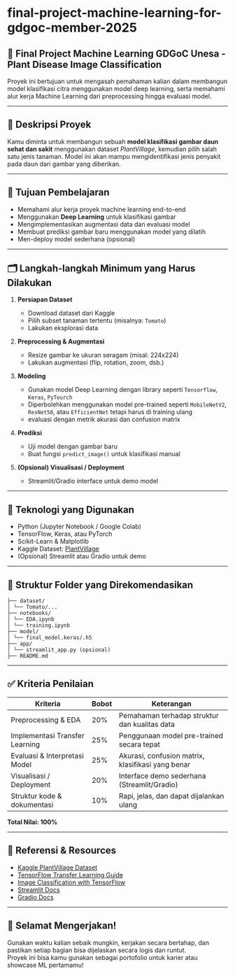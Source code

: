 # final-project-machine-learning-for-gdgoc-member-2025

## 🌿 Final Project Machine Learning GDGoC Unesa - Plant Disease Image Classification

Proyek ini bertujuan untuk mengasah pemahaman kalian dalam membangun model klasifikasi citra menggunakan model deep learning, serta memahami alur kerja Machine Learning dari preprocessing hingga evaluasi model.

---

## 📌 Deskripsi Proyek

Kamu diminta untuk membangun sebuah **model klasifikasi gambar daun sehat dan sakit** menggunakan dataset *PlantVillage*, kemudian pilih salah satu jenis tanaman. Model ini akan mampu mengidentifikasi jenis penyakit pada daun dari gambar yang diberikan.

---

## 🎯 Tujuan Pembelajaran

- Memahami alur kerja proyek machine learning end-to-end
- Menggunakan **Deep Learning** untuk klasifikasi gambar
- Mengimplementasikan augmentasi data dan evaluasi model
- Membuat prediksi gambar baru menggunakan model yang dilatih
- Men-deploy model sederhana (opsional)

---

## 🗂️ Langkah-langkah Minimum yang Harus Dilakukan

1. **Persiapan Dataset**
   - Download dataset dari Kaggle
   - Pilih subset tanaman tertentu (misalnya: `Tomato`)
   - Lakukan eksplorasi data

2. **Preprocessing & Augmentasi**
   - Resize gambar ke ukuran seragam (misal: 224x224)
   - Lakukan augmentasi (flip, rotation, zoom, dsb.)

3. **Modeling**
   - Gunakan model Deep Learning dengan library seperti `Tensorflow`, `Keras`, `PyTourch`
   - Diperbolehkan menggunakan model pre-trained seperti `MobileNetV2`, `ResNet50`, atau `EfficientNet`  tetapi harus di training ulang
   - evaluasi dengan metrik akurasi dan confusion matrix

4. **Prediksi**
   - Uji model dengan gambar baru
   - Buat fungsi `predict_image()` untuk klasifikasi manual

5. **(Opsional) Visualisasi / Deployment**
   - Streamlit/Gradio interface untuk demo model

---

## 🧰 Teknologi yang Digunakan

- Python (Jupyter Notebook / Google Colab)
- TensorFlow, Keras, atau PyTorch
- Scikit-Learn & Matplotlib
- Kaggle Dataset: [PlantVillage](https://www.kaggle.com/datasets/emmarex/plantdisease)
- (Opsional) Streamlit atau Gradio untuk demo

---

## 📁 Struktur Folder yang Direkomendasikan
```
├── dataset/
│ └── Tomato/...
├── notebooks/
│ └── EDA.ipynb
│ └── training.ipynb
├── model/
│ └── final_model.keras/.h5
├── app/
│ └── streamlit_app.py (opsional)
├── README.md
```
---

## ✅ Kriteria Penilaian

| Kriteria                        | Bobot | Keterangan |
|--------------------------------|--------|------------|
| Preprocessing & EDA            | 20%    | Pemahaman terhadap struktur dan kualitas data |
| Implementasi Transfer Learning| 25%    | Penggunaan model pre-trained secara tepat |
| Evaluasi & Interpretasi Model  | 25%    | Akurasi, confusion matrix, klasifikasi yang benar |
| Visualisasi / Deployment       | 20%    | Interface demo sederhana (Streamlit/Gradio) |
| Struktur kode & dokumentasi    | 10%    | Rapi, jelas, dan dapat dijalankan ulang |

**Total Nilai: 100%**

---

## 🔗 Referensi & Resources

- [Kaggle PlantVillage Dataset](https://www.kaggle.com/datasets/emmarex/plantdisease)
- [TensorFlow Transfer Learning Guide](https://www.tensorflow.org/tutorials/images/transfer_learning)
- [Image Classification with TensorFlow](https://www.tensorflow.org/tutorials/images/classification)
- [Streamlit Docs](https://docs.streamlit.io/)
- [Gradio Docs](https://www.gradio.app/guides)

---

## 🌱 Selamat Mengerjakan!

Gunakan waktu kalian sebaik mungkin, kerjakan secara bertahap, dan pastikan setiap bagian bisa dijelaskan secara logis dan runtut.  
Proyek ini bisa kamu gunakan sebagai portofolio untuk karier atau showcase ML pertamamu!
